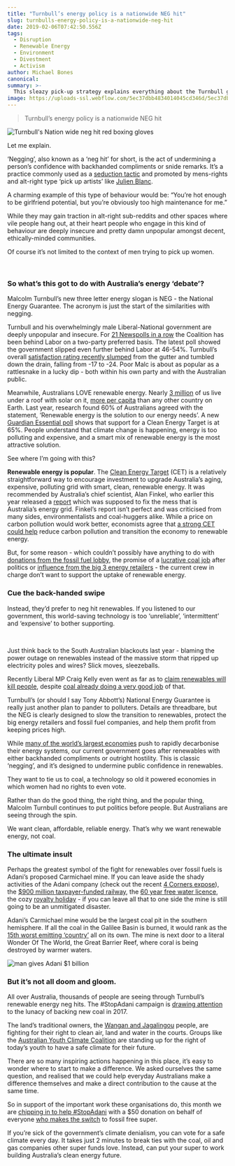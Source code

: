 ```yaml
---
title: "Turnbull’s energy policy is a nationwide NEG hit"
slug: turnbulls-energy-policy-is-a-nationwide-neg-hit
date: 2019-02-06T07:42:50.556Z
tags: 
  - Disruption
  - Renewable Energy
  - Environment
  - Divestment
  - Activism
author: Michael Bones
canonical: 
summary: >-
  This sleazy pick-up strategy explains everything about the Turnbull government’s energy talk.
image: https://uploads-ssl.webflow.com/5ec37dbb4834014045cd346d/5ec37dbc4834014209cd3e08_turbulls-neg-hit_main%20(1).jpg
---
```


> Turnbull’s energy policy is a nationwide NEG hit

![Turnbull's Nation wide neg hit red boxing gloves ](https://uploads-ssl.webflow.com/5ec37dbb4834014045cd346d/5ec37dbc4834014209cd3e08_turbulls-neg-hit_main%20(1).jpg)

Let me explain.

‘Negging’, also known as a ‘neg hit’ for short, is the act of undermining a person’s confidence with backhanded compliments or snide remarks. It’s a practice commonly used as a [seduction tactic](https://www.newstatesman.com/blogs/voices/2012/05/negging-latest-dating-trend) and promoted by mens-rights and alt-right type ‘pick up artists’ like [Julien Blanc](https://www.theguardian.com/australia-news/2014/nov/07/protesters-force-us-pick-up-artist-julien-blanc-to-quit-australian-tour).

A charming example of this type of behaviour would be: “You’re hot enough to be girlfriend potential, but you’re obviously too high maintenance for me.”

While they may gain traction in alt-right sub-reddits and other spaces where vile people hang out, at their heart people who engage in this kind of behaviour are deeply insecure and pretty damn unpopular amongst decent, ethically-minded communities.

Of course it’s not limited to the context of men trying to pick up women.

 

### So what’s this got to do with Australia’s energy ‘debate’?

Malcolm Turnbull’s new three letter energy slogan is NEG - the National Energy Guarantee. The acronym is just the start of the similarities with negging.

Turnbull and his overwhelmingly male Liberal-National government are deeply unpopular and insecure. For [21 Newspolls in a row](https://theconversation.com/turnbulls-ratings-fall-in-another-bad-newspoll-85735) the Coalition has been behind Labor on a two-party preferred basis. The latest poll showed the government slipped even further behind Labor at 46-54%. Turnbull’s overall [satisfaction rating recently slumped](https://www.theguardian.com/australia-news/2017/oct/17/coalition-balks-on-finkel-target-but-will-unveil-energy-and-emissions-policy) from the gutter and tumbled down the drain, falling from -17 to -24. Poor Malc is about as popular as a rattlesnake in a lucky dip - both within his own party and with the Australian public.

Meanwhile, Australians LOVE renewable energy. Nearly [3 million](http://www.solarcitizens.org.au/stateofsolar2016) of us live under a roof with solar on it, [more per capita](https://theconversation.com/factcheck-qanda-is-australia-the-world-leader-in-household-solar-power-56670) than any other country on Earth. Last year, research found 60% of Australians agreed with the statement, ‘Renewable energy is the solution to our energy needs’. A new [Guardian Essential poll](https://www.theguardian.com/australia-news/2017/oct/17/coalition-balks-on-finkel-target-but-will-unveil-energy-and-emissions-policy) shows that support for a Clean Energy Target is at 65%. People understand that climate change is happening, energy is too polluting and expensive, and a smart mix of renewable energy is the most attractive solution.

See where I’m going with this?

**Renewable energy is popular**. The [Clean Energy Target](https://www.cleanenergycouncil.org.au/policy-advocacy/energy-transformation/clean-energy-target.html) (CET) is a relatively straightforward way to encourage investment to upgrade Australia’s aging, expensive, polluting grid with smart, clean, renewable energy. It was recommended by Australia’s chief scientist, Alan Finkel, who earlier this year released a [report](https://www.dropbox.com/s/mn31bv8gcsaelti/Screenshot%202017-10-19%2016.35.35.png?dl=0) which was supposed to fix the mess that is Australia’s energy grid. Finkel’s report isn’t perfect and was criticised from many sides, environmentalists and coal-huggers alike. While a price on carbon pollution would work better, economists agree that [a strong CET could help](https://theconversation.com/finkels-clean-energy-target-plan-better-than-nothing-economists-poll-82066) reduce carbon pollution and transition the economy to renewable energy.

But, for some reason - which couldn’t possibly have anything to do with [donations from the fossil fuel lobby](https://www.thesaturdaypaper.com.au/news/politics/2017/09/02/the-influence-political-donations/15042744005153), the promise of a [lucrative coal job](https://theconversation.com/the-fossil-fuelled-political-economy-of-australian-elections-61394) after politics or [influence from the big 3 energy retailers](http://reneweconomy.com.au/why-turnbulls-plan-could-be-disaster-for-renewables-climate-prices-57822/) - the current crew in charge don’t want to support the uptake of renewable energy.

### Cue the back-handed swipe

Instead, they’d prefer to neg hit renewables. If you listened to our government, this world-saving technology is too ‘unreliable’, ‘intermittent’ and ‘expensive’ to bother supporting.

 

Just think back to the South Australian blackouts last year - blaming the power outage on renewables instead of the massive storm that ripped up electricity poles and wires? Slick moves, sleezeballs.

Recently Liberal MP Craig Kelly even went as far as to [claim renewables will kill people](http://www.abc.net.au/news/2017-07-13/renewable-energy-killing-people-this-winter,-liberal-mp-says/8703836), despite [coal already doing a very good job](http://www.who.int/mediacentre/factsheets/fs266/en/) of that.

Turnbull’s (or should I say Tony Abbott’s) National Energy Guarantee is really just another plan to pander to polluters. Details are threadbare, but the NEG is clearly designed to slow the transition to renewables, protect the big energy retailers and fossil fuel companies, and help them profit from keeping prices high.

While [many of the world’s largest economies](http://www.climateactionprogramme.org/news/netherlands-canada-and-the-uk-lead-the-phase-out-of-the-coal-era) push to rapidly decarbonise their energy systems, our current government goes after renewables with either backhanded compliments or outright hostility. This is classic ‘negging’, and it’s designed to undermine public confidence in renewables.

They want to tie us to coal, a technology so old it powered economies in which women had no rights to even vote.

Rather than do the good thing, the right thing, and the popular thing, Malcolm Turnbull continues to put politics before people. But Australians are seeing through the spin.

We want clean, affordable, reliable energy. That’s why we want renewable energy, not coal.

### The ultimate insult

Perhaps the greatest symbol of the fight for renewables over fossil fuels is Adani’s proposed Carmichael mine. If you can leave aside the shady activities of the Adani company (check out the recent [4 Corners expose](http://www.abc.net.au/4corners/digging-into-adani/9008500)), the [$900 million taxpayer-funded railway](https://www.theguardian.com/business/2017/aug/16/adani-900m-rail-line-loan-should-be-ruled-out-after-allegations-opponents-say), the [60 year free water licence](http://www.smh.com.au/environment/barbaric-adanis-giant-coal-mine-granted-unlimited-water-licence-for-60-years-20170404-gvd41y.html), the cozy [royalty holiday](http://www.smh.com.au/business/mining-and-resources/deferred-royalties-on-adani-could-hold-back-253m-from-government-20170601-gwi4cn.html) - if you can leave all that to one side the mine is still going to be an unmitigated disaster.

Adani’s Carmichael mine would be the largest coal pit in the southern hemisphere. If all the coal in the Galilee Basin is burned, it would rank as the [15th worst emitting ‘country’](http://www.huffingtonpost.com.au/2017/05/17/the-damning-report-that-says-adanis-carmichael-mine-is-a-slow-t_a_22094639/) all on its own. The mine is next door to a literal Wonder Of The World, the Great Barrier Reef, where coral is being destroyed by warmer waters.

![man gives Adani $1 billion](https://uploads-ssl.webflow.com/5ec37dbb4834014045cd346d/5ec37dbc483401afbfcd3c00_turbull-neg-hit-meme.jpg)

### But it’s not all doom and gloom.

All over Australia, thousands of people are seeing through Turnbull’s renewable energy neg hits. The #StopAdani campaign is [drawing attention](http://www.smh.com.au/environment/thousands-gather-at-bondi-beach-to-protest-construction-of-the-adani-mine-20171007-gyw9k7.html) to the lunacy of backing new coal in 2017.

The land’s traditional owners, the [Wangan and Jagalingou](http://wanganjagalingou.com.au/our-fight/) people, are fighting for their right to clean air, land and water in the courts. Groups like the [Australian Youth Climate Coalition](http://www.aycc.org.au/) are standing up for the right of today’s youth to have a safe climate for their future.

There are so many inspiring actions happening in this place, it’s easy to wonder where to start to make a difference. We asked ourselves the same question, and realised that we could help everyday Australians make a difference themselves and make a direct contribution to the cause at the same time.

So in support of the important work these organisations do, this month we are [chipping in to help #StopAdani](https://www.myfuturesuper.com.au/switch/stopadani) with a $50 donation on behalf of everyone [who makes the switch](https://www.myfuturesuper.com.au/switch/stopadani) to fossil free super.

If you’re sick of the government’s climate denialism, you can vote for a safe climate every day. It takes just 2 minutes to break ties with the coal, oil and gas companies other super funds love. Instead, can put your super to work building Australia’s clean energy future.

‍

